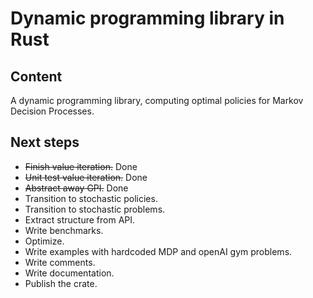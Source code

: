 # Dynamic programming library in Rust

## Content

A dynamic programming library, computing optimal policies for Markov Decision Processes.

## Next steps

* ~~Finish value iteration.~~ Done
* ~~Unit test value iteration.~~ Done
* ~~Abstract away GPI.~~ Done
* Transition to stochastic policies.
* Transition to stochastic problems.
* Extract structure from API.
* Write benchmarks.
* Optimize.
* Write examples with hardcoded MDP and openAI gym problems.
* Write comments.
* Write documentation.
* Publish the crate.
